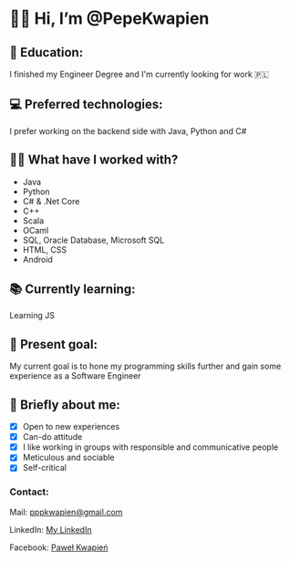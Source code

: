 # 👋:smile: Hi, I’m @PepeKwapien
## :school: Education:
I finished my Engineer Degree and I'm currently looking for work :poland:

## :computer: Preferred technologies:
I prefer working on the backend side with Java, Python and C#

## :man_technologist: What have I worked with?
- Java
- Python
- C# & .Net Core
- C++
- Scala
- OCaml
- SQL, Oracle Database, Microsoft SQL
- HTML, CSS
- Android

## :books: Currently learning:
Learning JS

## :star2: Present goal:
My current goal is to hone my programming skills further and gain some experience as a Software Engineer

## :adult: Briefly about me:
- [x] Open to new experiences
- [x] Can-do attitude
- [x] I like working in groups with responsible and communicative people
- [x] Meticulous and sociable
- [x] Self-critical

### Contact:
Mail: pppkwapien@gmail.com

LinkedIn: [My LinkedIn](https://www.linkedin.com/in/pawe%C5%82-kwapie%C5%84-833841222/)

Facebook: [Paweł Kwapień](https://www.facebook.com/p.kwapien/)

<!---
PepeKwapien/PepeKwapien is a ✨ special ✨ repository because its `README.md` (this file) appears on your GitHub profile.
You can click the Preview link to take a look at your changes.
--->
